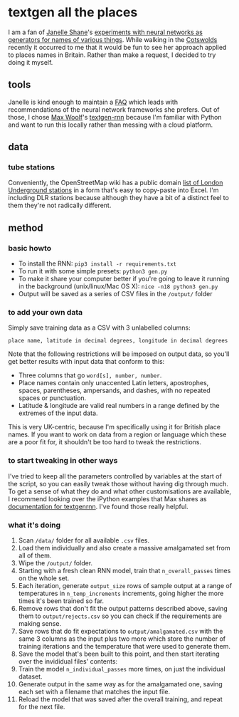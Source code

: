 # textgen all the places
I am a fan of [Janelle Shane](https://www.twitter.com/JanelleCShane)'s [experiments with neural networks as generators for names of various things](http://aiweirdness.com/). While walking in the [Cotswolds](https://www.cotswolds.com/plan-your-trip/towns-and-villages) recently it occurred to me that it would be fun to see her approach applied to places names in Britain. Rather than make a request, I decided to try doing it myself.


## tools
Janelle is kind enough to maintain a [FAQ](http://aiweirdness.com/faq) which leads with recommendations of the neural network frameworks she prefers. Out of those, I chose [Max Woolf](https://github.com/minimaxir)'s [textgen-rnn](https://github.com/minimaxir/textgenrnn) because I'm familiar with Python and want to run this locally rather than messing with a cloud platform.


## data
### tube stations
Conveniently, the OpenStreetMap wiki has a public domain [list of London Underground stations](https://wiki.openstreetmap.org/wiki/List_of_London_Underground_stations) in a form that's easy to copy-paste into Excel. I'm including DLR stations because although they have a bit of a distinct feel to them they're not radically different.


## method
### basic howto
* To install the RNN: `pip3 install -r requirements.txt`
* To run it with some simple presets: `python3 gen.py`
* To make it share your computer better if you're going to leave it running in the background (unix/linux/Mac OS X): `nice -n18 python3 gen.py`
* Output will be saved as a series of CSV files in the `/output/` folder

### to add your own data
Simply save training data as a CSV with 3 unlabelled columns:
```csv
place name, latitude in decimal degrees, longitude in decimal degrees
```
Note that the following restrictions will be imposed on output data, so you'll get better results with input data that conform to this:

* Three columns that go `word[s], number, number`.
* Place names contain only unaccented Latin letters, apostrophes, spaces, parentheses, ampersands, and dashes, with no repeated spaces or punctuation.
* Latitude & longitude are valid real numbers in a range defined by the extremes of the input data.

This is very UK-centric, because I'm specifically using it for British place names.  If you want to work on data from a region or language which these are a poor fit for, it shouldn't be too hard to tweak the restrictions.

### to start tweaking in other ways
I've tried to keep all the parameters controlled by variables at the start of the script, so you can easily tweak those without having dig through much. To get a sense of what they do and what other customisations are available, I recommend looking over the iPython examples that Max shares as [documentation for textgenrnn](https://github.com/minimaxir/textgenrnn/tree/master/docs). I've found those really helpful.

### what it's doing
1. Scan `/data/` folder for all available `.csv` files.
2. Load them individually and also create a massive amalgamated set from all of them.
3. Wipe the `/output/` folder.
4. Starting with a fresh clean RNN model, train that `n_overall_passes` times on the whole set.
5. Each iteration, generate `output_size` rows of sample output at a range of temperatures in `n_temp_increments` increments, going higher the more times it's been trained so far.
6. Remove rows that don't fit the output patterns described above, saving them to `output/rejects.csv` so you can check if the requirements are making sense.
7. Save rows that do fit expectations to `output/amalgamated.csv` with the same 3 columns as the input plus two more which store the number of training iterations and the temperature that were used to generate them.
8. Save the model that's been built to this point, and then start iterating over the invididual files' contents:
9. Train the model `n_individual_passes` more times, on just the individual dataset.
10. Generate output in the same way as for the amalgamated one, saving each set with a filename that matches the input file.
11. Reload the model that was saved after the overall training, and repeat for the next file.


